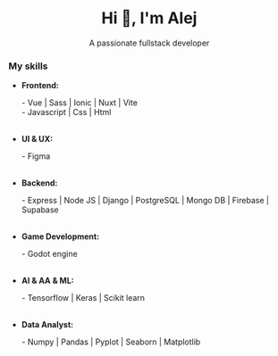 <h1 align="center">Hi 👋, I'm Alej</h1>
<p align="center">A passionate fullstack developer</p>

<h3 align="left">My skills</h3>

<ul>
  <div>
    <strong><li>Frontend:</li></strong>
    <p>
    - Vue | Sass | Ionic | Nuxt | Vite </br>
    - Javascript | Css | Html
    </p>
  </div>
  </br>
  <div>
    <strong><li>UI & UX:</li></strong>
    <p>
    - Figma </br>
    </p>
  </div>
  </br>
  <div>
    <strong><li>Backend:</li></strong>
    <p> 
      - Express | Node JS | Django | PostgreSQL | Mongo DB | Firebase | Supabase
    </p>
  </div>
  </br>
  <div>
    <strong><li>Game Development:</li></strong>
    <p>
      - Godot engine
    </p>
  </div>
  </br>
  <div>
    <strong><li>AI & AA & ML:</li></strong>
    <p>
      - Tensorflow | Keras | Scikit learn
    </p>
  </div>
  </br>
  <div>
    <strong><li>Data Analyst:</li></strong>
    <p>
      - Numpy | Pandas | Pyplot | Seaborn | Matplotlib
    </p>
  </div>
</ul>


